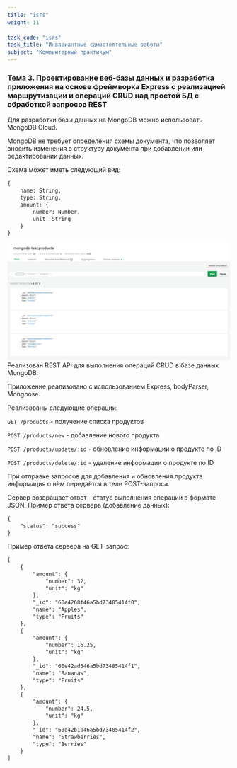 ```yaml
---
title: "isrs"
weight: 11

task_code: "isrs"
task_title: "Инвариантные самостоятельные работы"
subject: "Компьютерный практикум"
---
```




### Тема 3. Проектирование веб-базы данных и разработка приложения на основе фреймворка Express с реализацией маршрутизации и операций CRUD над простой БД с обработкой запросов REST
Для разработки базы данных на MongoDB можно использовать MongoDB Cloud.

MongoDB не требует определения схемы документа, что позволяет вносить изменения в структуру документа при добавлении или редактировании данных.

Схема может иметь следующий вид:
```
{
    name: String,
    type: String,
    amount: {
        number: Number,
        unit: String
    }
}
```
![ИСР тема 3 задание 3](/comppract/cp/isr/t3/task-3.png)
Реализован REST API для выполнения операций CRUD в базе данных MongoDB.

Приложение реализовано с использованием Express, bodyParser, Mongoose.

Реализованы следующие операции:

`GET /products` - получение списка продуктов

`POST /products/new` - добавление нового продукта

`POST /products/update/:id` - обновление информации о продукте по ID

`POST /products/delete/:id` - удаление информации о продукте по ID

При отправке запросов для добавления и обновления продукта информация о нём передаётся в теле POST-запроса.

Сервер возвращает ответ - статус выполнения операции в формате JSON. Пример ответа сервера (добавление данных):
```
{
    "status": "success"
}
```

Пример ответа сервера на GET-запрос:
```
[
    {
        "amount": {
            "number": 32,
            "unit": "kg"
        },
        "_id": "60e4268f46a5bd73485414f0",
        "name": "Apples",
        "type": "Fruits"
    },
    {
        "amount": {
            "number": 16.25,
            "unit": "kg"
        },
        "_id": "60e42ad546a5bd73485414f1",
        "name": "Bananas",
        "type": "Fruits"
    },
    {
        "amount": {
            "number": 24.5,
            "unit": "kg"
        },
        "_id": "60e42b1046a5bd73485414f2",
        "name": "Strawberries",
        "type": "Berries"
    }
]
```

